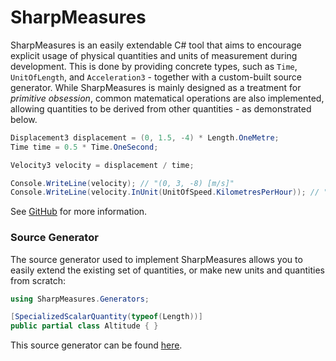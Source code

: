 # SharpMeasures

SharpMeasures is an easily extendable C# tool that aims to encourage explicit usage of physical quantities and units of measurement during development. This is done by providing concrete types, such as `Time`, `UnitOfLength`, and `Acceleration3` - together with a custom-built source generator. While SharpMeasures is mainly designed as a treatment for *primitive obsession*, common matematical operations are also implemented, allowing quantities to be derived from other quantities - as demonstrated below.

```csharp
Displacement3 displacement = (0, 1.5, -4) * Length.OneMetre;
Time time = 0.5 * Time.OneSecond;

Velocity3 velocity = displacement / time;

Console.WriteLine(velocity); // "(0, 3, -8) [m/s]"
Console.WriteLine(velocity.InUnit(UnitOfSpeed.KilometresPerHour)); // "(0, 10.8, -28.8)"
```

See [GitHub](https://github.com/ErikWe/sharp-measures) for more information.

### Source Generator

The source generator used to implement SharpMeasures allows you to easily extend the existing set of quantities, or make new units and quantities from scratch:

```csharp
using SharpMeasures.Generators;

[SpecializedScalarQuantity(typeof(Length))]
public partial class Altitude { }
```

This source generator can be found [here](https://www.nuget.org/packages/SharpMeasures.Generators/).